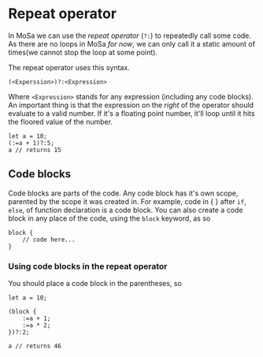 # Repeat operator
In MoSa we can use the *repeat operator* (`?:`) to repeatedly call some code.
As there are no loops in MoSa *for now*, we can only call it a static amount of times(we cannot stop the loop at some point).

The repeat operator uses this syntax.
```mosa
(<Experssion>)?:<Expression>
```
Where `<Expression>` stands for any expression (including any code blocks). An important thing is that the expression on the *right* of the operator should evaluate to a valid number. If it's a floating point number, it'll loop until it hits the floored value of the number.
```mosa
let a = 10;
(:=a + 1)?:5;
a // returns 15
```

## Code blocks
Code blocks are parts of the code. Any code block has it's own scope, parented by the scope it was created in.
For example, code in { } after `if`, `else`, of function declaration is a code block.
You can also create a code block in any place of the code, using the `block` keyword, as so
```mosa
block {
    // code here...
}
```

### Using code blocks in the repeat operator
You should place a code block in the parentheses, so
```mosa
let a = 10;

(block {
    :=a + 1;
    :=a * 2;
})?:2;

a // returns 46
```